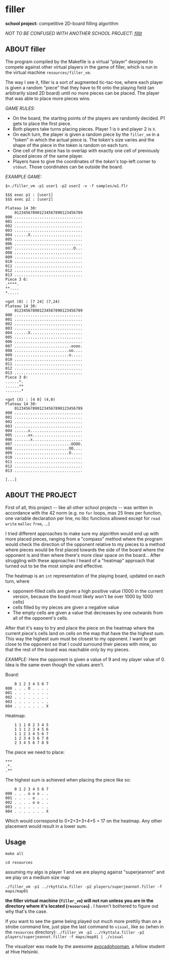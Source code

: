 # filler
**school project:** competitive 2D-board filling algorithm

*NOT TO BE CONFUSED WITH ANOTHER SCHOOL PROJECT: [fillit](https://github.com/rikikoo/fillit)*

## ABOUT filler
The program compiled by the Makefile is a virtual "player" designed to compete against other virtual players in the game of filler, which is run in the virtual machine `resources/filler_vm`.

The way I see it, filler is a sort of augmented tic-tac-toe, where each player is given a random "piece" that they have to fit onto the playing field (an arbitrarily sized 2D board) until no more pieces can be placed. The player that was able to place more pieces wins.

*GAME RULES:*
  - On the board, the starting points of the players are randomly decided. P1 gets to place the first piece.
  - Both players take turns placing pieces. Player 1 is `O` and player 2 is `X`.
  - On each turn, the player is given a random piece by the `filler_vm` in a "token" in which the actual piece is. The token's size varies and the shape of the piece in the token is random on each turn.
  - One cell of the piece has to overlap with exactly one cell of previously placed pieces of the same player.
  - Players have to give the coordinates of the _token's_ top-left corner to `stdout`. Those coordinates can be outside the board.

*EXAMPLE GAME:*

```
$>./filler_vm -p1 user1 -p2 user2 -v -f samples/w1.flr

$$$ exec p1 : [user1]
$$$ exec p2 : [user2]

Plateau 14 30:
    012345678901234567890123456789
000 ..............................
001 ..............................
002 ..............................
003 ..............................
004 ......X.......................
005 ..............................
006 ..............................
007 ..........................O...
008 ..............................
009 ..............................
010 ..............................
011 ..............................
012 ..............................
013 ..............................
Piece 3 6:
.****.
**....
*.....

<got (O) : [7 24] (7,24)
Plateau 14 30:
    012345678901234567890123456789
000 ..............................
001 ..............................
002 ..............................
003 ..............................
004 ......X.......................
005 ..............................
006 ..............................
007 .........................oooo.
008 ........................oo....
009 ........................o.....
010 ..............................
011 ..............................
012 ..............................
013 ..............................
Piece 3 8:
......*.
......**
.......*

<got (X) : [4 0] (4,0)
Plateau 14 30:
    012345678901234567890123456789
000 ..............................
001 ..............................
002 ..............................
003 ..............................
004 ......x.......................
005 ......xx......................
006 .......x......................
007 .........................OOOO.
008 ........................OO....
009 ........................O.....
010 ..............................
011 ..............................
012 ..............................
013 ..............................

[...]
```

## ABOUT THE PROJECT
First of all, this project -- like all other school projects -- was written in accordance with the 42 norm (e.g. no `for` loops, max 25 lines per function, one variable declaration per line, no libc functions allowed except for `read` `write` `malloc` `free`, ...)

I tried different approaches to make sure my algorithm would end up with more placed pieces, ranging from a "compass" method where the program would check the direction of the opponent relative to my pieces to a method where pieces would be first placed towards the side of the board where the opponent is and then where there's more clear space on the board...
After struggling with these approaches I heard of a "heatmap" approach that turned out to be the most simple and effective.

The heatmap is an `int` representation of the playing board, updated on each turn, where 
  - opponent-filled cells are given a high positive value (1000 in the current version, because the board most likely won't be over 1000 by 1000 cells)
  - cells filled by my pieces are given a negative value
  - The empty cells are given a value that decreases by one outwards from all of the opponent's cells.

After that it's easy to try and place the piece on the heatmap where the current piece's cells land on cells on the map that have the the highest sum. This way the highest sum must be closest to my opponent. I want to get close to the opponent so that I could surround their pieces with mine, so that the rest of the board was reachable only by my pieces.

*EXAMPLE:*
Here the opponent is given a value of 9 and my player value of 0. Idea is the same even though the values aren't.

Board:
```
    0 1 2 3 4 5 6 7
000 . . . O . . . .
001 . . . . . . . .
002 . . . . . . . .
003 . . . . . . . .
004 . . . . . . . X
```
Heatmap:
```
    1 1 1 0 2 3 4 5
    1 1 1 2 3 4 5 6
    1 1 2 3 4 5 6 7
    1 2 3 4 5 6 7 8
    2 3 4 5 6 7 8 9 
```
The piece we need to place:
```
***
.*.
.**
```

The highest sum is achieved when placing the piece like so:
```
    0 1 2 3 4 5 6 7
000 . . . o o o . .
001 . . . . o . . .
002 . . . . o o . .
003 . . . . . . . .
004 . . . . . . . X
```
Which would correspond to 0+2+3+3+4+5 = 17 on the heatmap. Any other placement would result in a lower sum.

## Usage
`make all`

`cd resources`

assuming my algo is player 1 and we are playing against "superjeannot" and we play on a medium size map

`./filler_vm -p1 ../rkyttala.filler -p2 players/superjeannot.filler -f maps/map01`

**the filler virtual machine (`filler_vm`) will not run unless you are in the directory where it's located (`resources`) .** I haven't bothered to figure out why that's the case.

If you want to see the game being played out much more prettily than on a strobe command line, just pipe the last command to `visual`, like so (when in the `resources` directory):
`./filler_vm -p1 ../rkyttala.filler -p2 players/superjeannot.filler -f maps/map01 | ./visual`

The visualizer was made by the awesome [avocadohooman](https://github.com/avocadohooman/42-filler/tree/master/visualiser), a fellow student at Hive Helsinki. 
